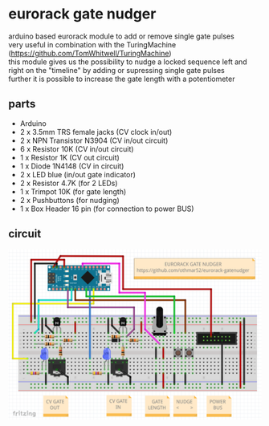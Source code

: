 # eurorack gate nudger

arduino based eurorack module to add or remove single gate pulses  
very useful in combination with the TuringMachine (https://github.com/TomWhitwell/TuringMachine)  
this module gives us the possibility to nudge a locked sequence left and right on the "timeline" by adding or supressing single gate pulses  
further it is possible to increase the gate length with a potentiometer  

## parts
 - Arduino
 - 2 x 3.5mm TRS female jacks (CV clock in/out)
 - 2 x NPN Transistor N3904 (CV in/out circuit)
 - 6 x Resistor 10K (CV in/out circuit)
 - 1 x Resistor 1K (CV out circuit)
 - 1 x Diode 1N4148 (CV in circuit)
 - 2 x LED blue (in/out gate indicator)
 - 2 x Resistor 4.7K (for 2 LEDs)
 - 1 x Trimpot 10K (for gate length)
 - 2 x Pushbuttons (for nudging)
 - 1 x Box Header 16 pin (for connection to power BUS)
## circuit
[![Eurorack DIY gate nudger](media/arduino-eurorack-diy-gate-nudger-circuit-schematics.png "Eurorack DIY gate nudger")](https://github.com/othmar52/eurorack-gatenudger/blob/master/media/arduino-eurorack-diy-gate-nudger-circuit-schematics.png?raw=true)  

